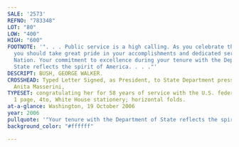 ```yaml
---
SALE: '2573'
REFNO: "783348"
LOT: "80"
LOW: "400"
HIGH: "600"
FOOTNOTE: '". . . Public service is a high calling. As you celebrate this milestone,
  you should take great pride in your accomplishments and dedicated service to our
  Nation. Your commitment to excellence during your tenure with the Department of
  State reflects the spirit of America. . . ."'
DESCRIPT: BUSH, GEORGE WALKER.
CROSSHEAD: Typed Letter Signed, as President, to State Department press officer Mary
  Anita Masserini,
TYPESET: congratulating her for 58 years of service with the U.S. federal government.
  1 page, 4to, White House stationery; horizontal folds.
at-a-glance: Washington, 19 October 2006
year: 2006
pullquote: '"Your tenure with the Department of State reflects the spirit of America"'
background_color: "#ffffff"

---
```

